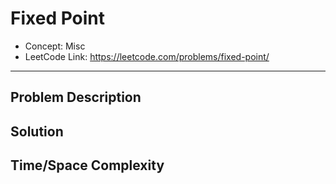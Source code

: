 # Fixed Point

- Concept: Misc
- LeetCode Link: https://leetcode.com/problems/fixed-point/

---

## Problem Description

## Solution

## Time/Space Complexity

